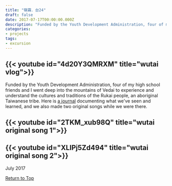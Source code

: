 ```yaml
---
title: "嶺霧．台24"
draft: false
date: 2017-07-17T00:00:00.000Z
description: "Funded by the Youth Development Administration, four of my high school friends and I went deep into the mountains of Vedai to experience the culture of the Rukai people."
categories:
- projects
tags:
- excursion
---
```


{{< youtube id="4d20Y3QMRXM" title="wutai vlog">}}
---

Funded by the Youth Development Administration, four of my high school friends and I went deep into the mountains of Vedai to experience and understand the cultures and traditions of the Rukai people, an aboriginal Taiwanese tribe. Here is [a journal](https://drive.google.com/file/d/0B-RjkK2KNFOYdkJUMW4tTzlDR2M/view?resourcekey=0-BckylO7xju1tiX_q0W_CTQ) documenting what we've seen and learned, and we also made two original songs while we were there.

{{< youtube id="2TKM_xub98Q" title="wutai original song 1">}}
---
{{< youtube id="XLIPj5Zd494" title="wutai original song 2">}}
---

July 2017

[Return to Top](#)